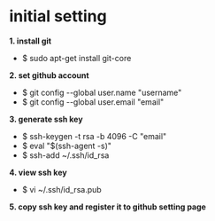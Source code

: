# initial setting

__1. install git__
* $ sudo apt-get install git-core

__2. set github account__ 
* $ git config --global user.name "username"
* $ git config --global user.email "email"

__3. generate ssh key__
* $ ssh-keygen -t rsa -b 4096 -C "email"
* $ eval "$(ssh-agent -s)"
* $ ssh-add ~/.ssh/id_rsa

__4. view ssh key__
* $ vi ~/.ssh/id_rsa.pub

__5. copy ssh key and register it to github setting page__
